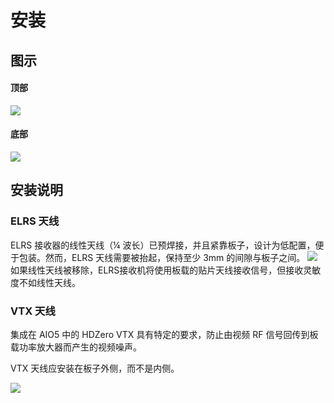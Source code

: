 # 安装

## 图示

#### 顶部

<img src="/aio15media/image1.png" id="image1">

#### 底部

<img src="/aio15media/image2.png" id="image2">

## 安装说明

### ELRS 天线

ELRS 接收器的线性天线（¼ 波长）已预焊接，并且紧靠板子，设计为低配置，便于包装。然而，ELRS 天线需要被抬起，保持至少 3mm 的间隙与板子之间。
<img src="/aio15media/image4.png" id="image4">
如果线性天线被移除，ELRS接收机将使用板载的贴片天线接收信号，但接收灵敏度不如线性天线。

### VTX 天线

集成在 AIO5 中的 HDZero VTX 具有特定的要求，防止由视频 RF 信号回传到板载功率放大器而产生的视频噪声。

VTX 天线应安装在板子外侧，而不是内侧。

<img src="/aio15media/image5.png" id="image6">
